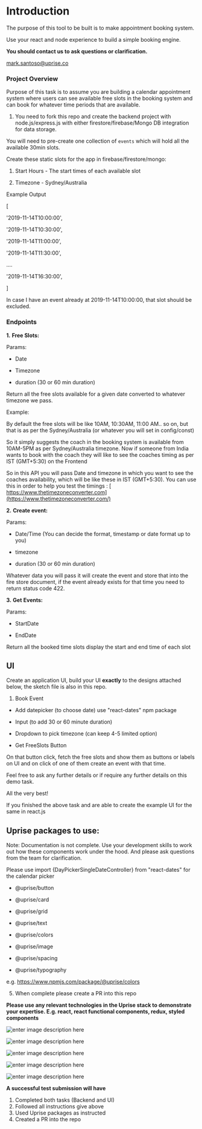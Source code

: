 
  

# Introduction #

  

The purpose of this tool to be built is to make appointment booking system.  

Use your react and node experience to build a simple booking engine.


**You should contact us to ask questions or clarification.**

  
mark.santoso@uprise.co

  
### Project Overview ###

Purpose of this task is to assume you are building a calendar appointment system where users can see available free slots in the booking system and can book for whatever time periods that are available.

1. You need to fork this repo and create the backend project with node.js/express.js with either firestore/firebase/Mongo DB integration for data storage. 

You will need to pre-create one collection of `events` which will hold all the available 30min slots.


Create these static slots for the app in firebase/firestore/mongo:

  
1. Start Hours - The start times of each available slot

4. Timezone - Sydney/Australia


Example Output

[

'2019-11-14T10:00:00',

'2019-11-14T10:30:00',

'2019-11-14T11:00:00',

'2019-11-14T11:30:00',

....

'2019-11-14T16:30:00',

]

  

In case I have an event already at 2019-11-14T10:00:00, that slot should be excluded.

### Endpoints ###

**1.**  **Free Slots:**
  

Params:

- Date

- Timezone

- duration (30 or 60 min duration)

  
Return all the free slots available for a given date converted to whatever timezone we pass.

  
Example:


By default the free slots will be like 10AM, 10:30AM, 11:00 AM.. so on, but that is as per the Sydney/Australia (or whatever you will set in config/const)

  

So it simply suggests the coach in the booking system is available from 10AM-5PM as per Sydney/Australia timezone. Now if someone from India wants to book with the coach they will like to see the coaches timing as per IST (GMT+5:30) on the Frontend

  

So in this API you will pass Date and timezone in which you want to see the coaches availability, which will be like these in IST (GMT+5:30). You can use this in order to help you test the timings : [​https://www.thetimezoneconverter.com](https://www.thetimezoneconverter.com/)

  
 

**2.**  **Create event:**

Params:

- Date/Time (You can decide the format, timestamp or date format up to you)

- timezone

- duration (30 or 60 min duration)

Whatever data you will pass it will create the event and store that into the fire store document, if the event already exists for that time you need to return status code 422.


**3.**  **Get**​ **Events:**

Params:

- StartDate

- EndDate


Return all the booked time slots display the start and end time of each slot


## UI

  

Create an application UI, build your UI **exactly** to the designs attached below, the sketch file is also in this repo.

  

1. Book Event

- Add datepicker (to choose date) use "react-dates" npm package

- Input (to add 30 or 60 minute duration)

- Dropdown to pick timezone (can keep 4-5 limited option)

- Get FreeSlots Button

  

On that button click, fetch the free slots and show them as buttons or labels on UI and on click of one of them create an event with that time.

  

Feel free to ask any further details or if require any further details on this demo task.

  

All the very best!

If you finished the above task and are able to create the example UI for the same in react.js

  

## Uprise packages to use:

  

Note: Documentation is not complete. Use your development skills to work out how these components work under the hood. And please ask questions from the team for clarification.

  

Please use import {DayPickerSingleDateController} from "react-dates" for the calendar picker

  

- @uprise/button

- @uprise/card

- @uprise/grid

- @uprise/text

- @uprise/colors

- @uprise/image

- @uprise/spacing

- @uprise/typography

  

e.g. https://www.npmjs.com/package/@uprise/colors

  

5. When complete please create a PR into this repo

  

**Please use any relevant technologies in the Uprise stack to demonstrate your expertise. E.g. react, react functional components, redux, styled components**

![enter image description here](https://uprise-tech-support.s3-ap-southeast-2.amazonaws.com/1+%282%29.png)

![enter image description here](https://uprise-tech-support.s3-ap-southeast-2.amazonaws.com/2+%282%29.png)

![enter image description here](https://uprise-tech-support.s3-ap-southeast-2.amazonaws.com/3+%282%29.png)

![enter image description here](https://uprise-tech-support.s3-ap-southeast-2.amazonaws.com/4+%281%29.png)

  

![enter image description here](https://uprise-tech-support.s3-ap-southeast-2.amazonaws.com/5+%281%29.png)


**A successful test submission will have**

 1. Completed both tasks (Backend and UI)
 2. Followed all instructions give above
 3. Used Uprise packages as instructed
 4. Created a PR into the repo
